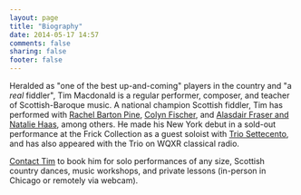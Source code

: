 ```yaml
---
layout: page
title: "Biography"
date: 2014-05-17 14:57
comments: false
sharing: false
footer: false
---
```

Heralded as "one of the best up-and-coming" players in the country and "a *real* fiddler", Tim Macdonald is a regular performer,
composer, and teacher of Scottish-Baroque music. A national champion Scottish fiddler, Tim has performed with
[Rachel Barton Pine](http://classical.rachelbartonpine.com/), [Colyn Fischer](http://www.scotsduo.com/), and
[Alasdair Fraser and Natalie Haas](http://www.alasdairfraser.com/), among others.
He made his New York debut in a sold-out performance at the Frick Collection as a guest soloist with [Trio Settecento](http://www.triosettecento.com/), and has also
appeared with the Trio on WQXR classical radio.

[Contact Tim](/contact.html) to book him for solo performances of any size, Scottish country dances, music workshops, and private lessons (in-person in Chicago or remotely via webcam).
